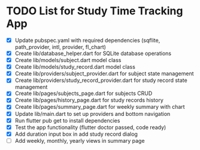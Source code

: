 # TODO List for Study Time Tracking App

- [x] Update pubspec.yaml with required dependencies (sqflite, path_provider, intl, provider, fl_chart)
- [x] Create lib/database_helper.dart for SQLite database operations
- [x] Create lib/models/subject.dart model class
- [x] Create lib/models/study_record.dart model class
- [x] Create lib/providers/subject_provider.dart for subject state management
- [x] Create lib/providers/study_record_provider.dart for study record state management
- [x] Create lib/pages/subjects_page.dart for subjects CRUD
- [x] Create lib/pages/history_page.dart for study records history
- [x] Create lib/pages/summary_page.dart for weekly summary with chart
- [x] Update lib/main.dart to set up providers and bottom navigation
- [x] Run flutter pub get to install dependencies
- [x] Test the app functionality (flutter doctor passed, code ready)
- [x] Add duration input box in add study record dialog
- [ ] Add weekly, monthly, yearly views in summary page
